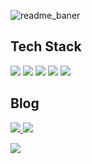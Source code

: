 ![readme_baner](https://img1.daumcdn.net/thumb/R1280x0/?scode=mtistory2&fname=https%3A%2F%2Fblog.kakaocdn.net%2Fdn%2FvPjtm%2FbtrnPCw0qfk%2F4DMz8dwIfFgcR0fWfhzW1k%2Fimg.png)
 
## **Tech Stack** 
<p>  
<img src="https://img.shields.io/badge/Android-3DDC84?style=flat-square&logo=Android&logoColor=white"/>
<img src="https://img.shields.io/badge/Kotlin-0095D5?style=flat-square&logo=Kotlin&logoColor=white"/>
<img src="https://img.shields.io/badge/C++-00599C?style=flat-square&logo=C%2B%2B&logoColor=white"/>
<img src="https://img.shields.io/badge/Python-3766AB?style=flat-square&logo=Python&logoColor=white"/>
<img src="https://img.shields.io/badge/HTML5-E34F26?style=flat-square&logo=HTML5&logoColor=white"/>
 </p>
 
## Blog  
<p>
 <a href="https://velog.io/@rhkswls98"><img src="https://img.shields.io/badge/Tech%20Blog-11B48A?style=flat-square&logo=Vimeo&logoColor=white&link=https://velog.io/@rhkswls98"/>
<a href="https://www.instagram.com/kwandong_2/"><img src="https://img.shields.io/badge/Instagram-E4405F?style=flat-square&logo=Instagram&logoColor=white&link=https://www.instagram.com/hankwanjin/"/></a>
</p>    
 
<a href="https://hits.seeyoufarm.com"><img src="https://hits.seeyoufarm.com/api/count/incr/badge.svg?url=https%3A%2F%2Fgithub.com%2FHanKwanJin&count_bg=%237c97c2&title_bg=%2386757E&icon=github.svg&icon_color=%23ffffff&title=hits&edge_flat=true"/></a>
